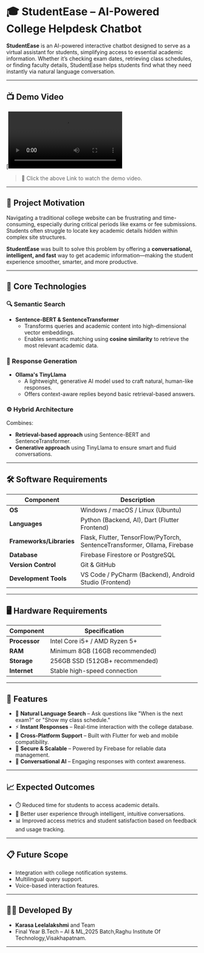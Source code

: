 # 🎓 StudentEase – AI-Powered College Helpdesk Chatbot

**StudentEase** is an AI-powered interactive chatbot designed to serve as a virtual assistant for students, simplifying access to essential academic information. Whether it’s checking exam dates, retrieving class schedules, or finding faculty details, StudentEase helps students find what they need instantly via natural language conversation.

---

## 📺 Demo Video

[![Watch the StudentEase Demo](Output-Recording\StudentEaseOutputRecord.mp4)

> 🔹 Click the above Link to watch the demo video.

---

## 🚀 Project Motivation

Navigating a traditional college website can be frustrating and time-consuming, especially during critical periods like exams or fee submissions. Students often struggle to locate key academic details hidden within complex site structures.

**StudentEase** was built to solve this problem by offering a **conversational, intelligent, and fast** way to get academic information—making the student experience smoother, smarter, and more productive.

---

## 🧠 Core Technologies

### 🔍 Semantic Search
- **Sentence-BERT & SentenceTransformer**
  - Transforms queries and academic content into high-dimensional vector embeddings.
  - Enables semantic matching using **cosine similarity** to retrieve the most relevant academic data.

### 💬 Response Generation
- **Ollama's TinyLlama**
  - A lightweight, generative AI model used to craft natural, human-like responses.
  - Offers context-aware replies beyond basic retrieval-based answers.

### ⚙️ Hybrid Architecture
Combines:
- **Retrieval-based approach** using Sentence-BERT and SentenceTransformer.
- **Generative approach** using TinyLlama to ensure smart and fluid conversations.

---

## 🛠️ Software Requirements

| Component                  | Description |
|---------------------------|-------------|
| **OS**                    | Windows / macOS / Linux (Ubuntu) |
| **Languages**             | Python (Backend, AI), Dart (Flutter Frontend) |
| **Frameworks/Libraries**  | Flask, Flutter, TensorFlow/PyTorch, SentenceTransformer, Ollama, Firebase |
| **Database**              | Firebase Firestore or PostgreSQL |
| **Version Control**       | Git & GitHub |
| **Development Tools**     | VS Code / PyCharm (Backend), Android Studio (Frontend) |

---

## 🖥️ Hardware Requirements

| Component     | Specification |
|---------------|---------------|
| **Processor** | Intel Core i5+ / AMD Ryzen 5+ |
| **RAM**       | Minimum 8GB (16GB recommended) |
| **Storage**   | 256GB SSD (512GB+ recommended) |
| **Internet**  | Stable high-speed connection |

---

## 🧩 Features

- 🔎 **Natural Language Search** – Ask questions like "When is the next exam?" or "Show my class schedule."
- ⚡ **Instant Responses** – Real-time interaction with the college database.
- 📱 **Cross-Platform Support** – Built with Flutter for web and mobile compatibility.
- 🔐 **Secure & Scalable** – Powered by Firebase for reliable data management.
- 🤖 **Conversational AI** – Engaging responses with context awareness.

---

## 📈 Expected Outcomes

- ⏱️ Reduced time for students to access academic details.
- 🧠 Better user experience through intelligent, intuitive conversations.
- 📊 Improved access metrics and student satisfaction based on feedback and usage tracking.

---

## 📋 Future Scope

- Integration with college notification systems.
- Multilingual query support.
- Voice-based interaction features.

---

## 👩‍💻 Developed By

- **Karasa Leelalakshmi** and Team  
- Final Year B.Tech – AI & ML,2025 Batch,Raghu Institute Of Technology,Visakhapatnam.

---

